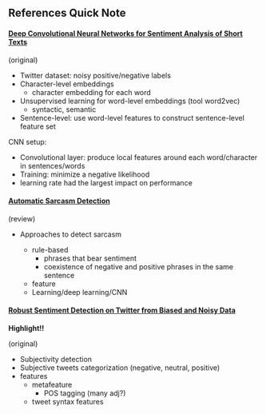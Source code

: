 ## References Quick Note

#### [Deep Convolutional Neural Networks for Sentiment Analysis of Short Texts](deep_cnn_for_sentiment_analysis.pdf)
(original)

- Twitter dataset: noisy positive/negative labels
- Character-level embeddings
    + character embedding for each word
- Unsupervised learning for word-level embeddings (tool word2vec)
    + syntactic, semantic
- Sentence-level: use word-level features to construct sentence-level feature set


CNN setup:
- Convolutional layer: produce local features around each word/character in sentences/words
- Training: minimize a negative likelihood
- learning rate had the largest impact on performance

#### [Automatic Sarcasm Detection](sarcasm_detection.pdf)
(review)

- Approaches to detect sarcasm

    + rule-based
        * phrases that bear sentiment
        * coexistence of negative and positive phrases in the same sentence
    + feature
    + Learning/deep learning/CNN

#### [Robust Sentiment Detection on Twitter from Biased and Noisy Data](sentiment_detection_noisy.pdf)
**Highlight!!**

(original)

- Subjectivity detection
- Subjective tweets categorization (negative, neutral, positive)
- features
    + metafeature
        * POS tagging (many adj?)
    + tweet syntax features


